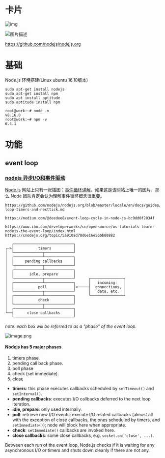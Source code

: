 # 卡片 

![img](https://segmentfault.com/img/bVO9se?w=822&h=534)



![图片描述](https://segmentfault.com/img/bVyNFf)

https://github.com/nodejs/nodejs.org



# 基础



Node.js 环境搭建(Linux ubuntu 16.10版本)

~~~shell
sudo apt-get install nodejs
sudo apt-get install npm
sudo apt install aptitude
sudo aptitude install npm

root@work:~# node -v 
v8.16.0
root@work:~# npm -v
6.4.1

~~~







# 功能

## event loop

### [nodejs 异步I/O和事件驱动](https://segmentfault.com/a/1190000005173218)

[Node.js](https://nodejs.org/en/) 网站上只有一张插图：[事件循环详解](https://nodejs.org/en/docs/guides/event-loop-timers-and-nexttick/#event-loop-explained)。如果这是该网站上唯一的图片，那么 Node 团队肯定会认为理解事件循环概念很重要。



```
https://github.com/nodejs/nodejs.org/blob/master/locale/en/docs/guides/event-loop-timers-and-nexttick.md

https://medium.com/@deedee8/event-loop-cycle-in-node-js-bc9dd0f2834f

https://www.ibm.com/developerworks/cn/opensource/os-tutorials-learn-nodejs-the-event-loop/index.html
https://cnodejs.org/topic/5a9108d78d6e16e56bb80882
```



```nginx
   ┌───────────────────────────┐
┌─>│           timers          │
│  └─────────────┬─────────────┘
│  ┌─────────────┴─────────────┐
│  │     pending callbacks     │
│  └─────────────┬─────────────┘
│  ┌─────────────┴─────────────┐
│  │       idle, prepare       │
│  └─────────────┬─────────────┘      ┌───────────────┐
│  ┌─────────────┴─────────────┐      │   incoming:   │
│  │           poll            │<─────┤  connections, │
│  └─────────────┬─────────────┘      │   data, etc.  │
│  ┌─────────────┴─────────────┐      └───────────────┘
│  │           check           │
│  └─────────────┬─────────────┘
│  ┌─────────────┴─────────────┐
└──┤      close callbacks      │
   └───────────────────────────┘
```

*note: each box will be referred to as a "phase" of the event loop.*

![image.png](https://i.loli.net/2019/11/17/7EBTpXbawfNJsYl.png)

#### Nodejs has 5 major phases.



1) timers phase.
2) pending call back phase.
3) poll phase
4) check (set immediate).
5) close

- **timers**: this phase executes callbacks scheduled by `setTimeout()` and `setInterval()`.
- **pending callbacks**: executes I/O callbacks deferred to the next loop iteration.
- **idle, prepare**: only used internally.
- **poll**: retrieve new I/O events; execute I/O related callbacks (almost all with the exception of close callbacks, the ones scheduled by timers, and `setImmediate()`); node will block here when appropriate.
- **check**: `setImmediate()` callbacks are invoked here.
- **close callbacks**: some close callbacks, e.g. `socket.on('close', ...)`.

Between each run of the event loop, Node.js checks if it is waiting for any asynchronous I/O or timers and shuts down cleanly if there are not any.